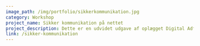```yaml
---
image_path: /img/portfolio/sikkerkommunikation.jpg
category: Workshop
project_name: Sikker kommunikation på nettet
project_description: Dette er en udvidet udgave af oplægget Digital Adfærd, men der er afsat mere tid til og være flere øvelser.
link: /sikker-kommunikation
---
```

